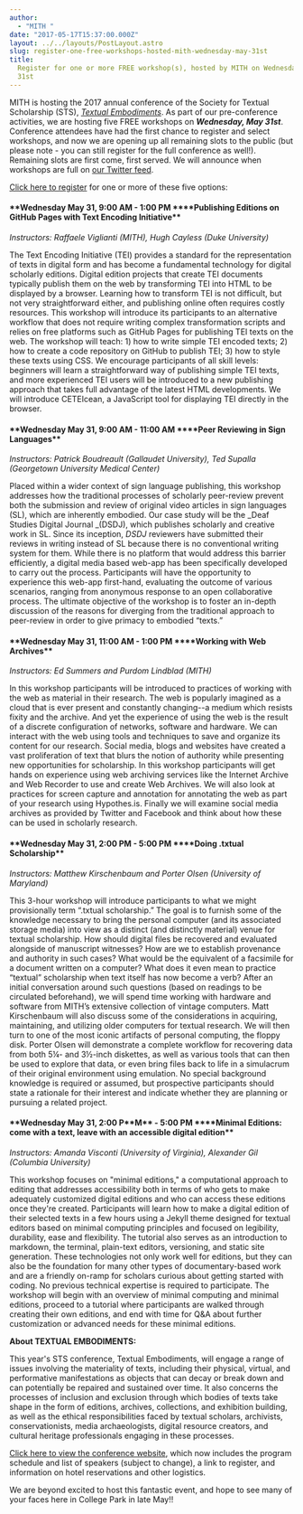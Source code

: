 ```yaml
---
author:
  - "MITH "
date: "2017-05-17T15:37:00.000Z"
layout: ../../layouts/PostLayout.astro
slug: register-one-free-workshops-hosted-mith-wednesday-may-31st
title:
  Register for one or more FREE workshop(s), hosted by MITH on Wednesday, May
  31st
---
```


MITH is hosting the 2017 annual conference of the Society for Textual Scholarship (STS), [_Textual Embodiments_](http://mith.umd.edu/sts2017). As part of our pre-conference activities, we are hosting five FREE workshops on **_Wednesday, May 31st_**. Conference attendees have had the first chance to register and select workshops, and now we are opening up all remaining slots to the public (but please note - you can still register for the full conference as well!). Remaining slots are first come, first served. We will announce when workshops are full on [our Twitter feed](https://twitter.com/UMD_MITH).

[Click here to register](https://app.certain.com/profile/form/index.cfm?PKformID=0x25604792c18) for one or more of these five options:

#### **Wednesday May 31, 9:00 AM - 1:00 PM \*\***Publishing Editions on GitHub Pages with Text Encoding Initiative\*\*

_Instructors: Raffaele Viglianti (MITH), Hugh Cayless (Duke University)_

The Text Encoding Initiative (TEI) provides a standard for the representation of texts in digital form and has become a fundamental technology for digital scholarly editions. Digital edition projects that create TEI documents typically publish them on the web by transforming TEI into HTML to be displayed by a browser. Learning how to transform TEI is not difficult, but not very straightforward either, and publishing online often requires costly resources. This workshop will introduce its participants to an alternative workflow that does not require writing complex transformation scripts and relies on free platforms such as GitHub Pages for publishing TEI texts on the web. The workshop will teach: 1) how to write simple TEI encoded texts; 2) how to create a code repository on GitHub to publish TEI; 3) how to style these texts using CSS. We encourage participants of all skill levels: beginners will learn a straightforward way of publishing simple TEI texts, and more experienced TEI users will be introduced to a new publishing approach that takes full advantage of the latest HTML developments. We will introduce CETEIcean, a JavaScript tool for displaying TEI directly in the browser.

#### **Wednesday May 31, 9:00 AM - 11:00 AM \*\***Peer Reviewing in Sign Languages\*\*

_Instructors: Patrick Boudreault (Gallaudet University), Ted Supalla (Georgetown University Medical Center)_

Placed within a wider context of sign language publishing, this workshop addresses how the traditional processes of scholarly peer-review prevent both the submission and review of original video articles in sign languages (SL), which are inherently embodied. Our case study will be the _Deaf Studies Digital Journal _(DSDJ), which publishes scholarly and creative work in SL. Since its inception, _DSDJ_ reviewers have submitted their reviews in writing instead of SL because there is no conventional writing system for them. While there is no platform that would address this barrier efficiently, a digital media based web-app has been specifically developed to carry out the process. Participants will have the opportunity to experience this web-app first-hand, evaluating the outcome of various scenarios, ranging from anonymous response to an open collaborative process. The ultimate objective of the workshop is to foster an in-depth discussion of the reasons for diverging from the traditional approach to peer-review in order to give primacy to embodied “texts.”

#### **Wednesday May 31, 11:00 AM - 1:00 PM \*\***Working with Web Archives\*\*

_Instructors: Ed Summers and Purdom Lindblad (MITH)_

In this workshop participants will be introduced to practices of working with the web as material in their research. The web is popularly imagined as a cloud that is ever present and constantly changing--a medium which resists fixity and the archive. And yet the experience of using the web is the result of a discrete configuration of networks, software and hardware. We can interact with the web using tools and techniques to save and organize its content for our research. Social media, blogs and websites have created a vast proliferation of text that blurs the notion of authority while presenting new opportunities for scholarship. In this workshop participants will get hands on experience using web archiving services like the Internet Archive and Web Recorder to use and create Web Archives. We will also look at practices for screen capture and annotation for annotating the web as part of your research using Hypothes.is. Finally we will examine social media archives as provided by Twitter and Facebook and think about how these can be used in scholarly research.

#### **Wednesday May 31, 2:00 PM - 5:00 PM \*\***Doing .txtual Scholarship\*\*

_Instructors: Matthew Kirschenbaum and Porter Olsen (University of Maryland)_

This 3-hour workshop will introduce participants to what we might provisionally term “.txtual scholarship.” The goal is to furnish some of the knowledge necessary to bring the personal computer (and its associated storage media) into view as a distinct (and distinctly material) venue for textual scholarship. How should digital files be recovered and evaluated alongside of manuscript witnesses? How are we to establish provenance and authority in such cases? What would be the equivalent of a facsimile for a document written on a computer? What does it even mean to practice “textual” scholarship when text itself has now become a verb? After an initial conversation around such questions (based on readings to be circulated beforehand), we will spend time working with hardware and software from MITH’s extensive collection of vintage computers. Matt Kirschenbaum will also discuss some of the considerations in acquiring, maintaining, and utilizing older computers for textual research. We will then turn to one of the most iconic artifacts of personal computing, the floppy disk. Porter Olsen will demonstrate a complete workflow for recovering data from both 5¼- and 3½-inch diskettes, as well as various tools that can then be used to explore that data, or even bring files back to life in a simulacrum of their original environment using emulation. No special background knowledge is required or assumed, but prospective participants should state a rationale for their interest and indicate whether they are planning or pursuing a related project.

#### **Wednesday May 31, 2:00 P\*\***M\***\* - 5:00 PM \*\***Minimal Editions: come with a text, leave with an accessible digital edition\*\*

_Instructors: Amanda Visconti (University of Virginia), Alexander Gil (Columbia University)_

This workshop focuses on "minimal editions," a computational approach to editing that addresses accessibility both in terms of who gets to make adequately customized digital editions and who can access these editions once they're created. Participants will learn how to make a digital edition of their selected texts in a few hours using a Jekyll theme designed for textual editors based on minimal computing principles and focused on legibility, durability, ease and flexibility. The tutorial also serves as an introduction to markdown, the terminal, plain-text editors, versioning, and static site generation. These technologies not only work well for editions, but they can also be the foundation for many other types of documentary-based work and are a friendly on-ramp for scholars curious about getting started with coding. No previous technical expertise is required to participate. The workshop will begin with an overview of minimal computing and minimal editions, proceed to a tutorial where participants are walked through creating their own editions, and end with time for Q&A about further customization or advanced needs for these minimal editions.

**About TEXTUAL EMBODIMENTS:**

This year's STS conference, Textual Embodiments, will engage a range of issues involving the materiality of texts, including their physical, virtual, and performative manifestations as objects that can decay or break down and can potentially be repaired and sustained over time. It also concerns the processes of inclusion and exclusion through which bodies of texts take shape in the form of editions, archives, collections, and exhibition building, as well as the ethical responsibilities faced by textual scholars, archivists, conservationists, media archaeologists, digital resource creators, and cultural heritage professionals engaging in these processes.

[Click here to view the conference website](http://mith.umd.edu/sts2017), which now includes the program schedule and list of speakers (subject to change), a link to register, and information on hotel reservations and other logistics.

We are beyond excited to host this fantastic event, and hope to see many of your faces here in College Park in late May!!
